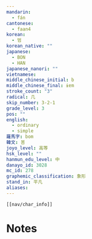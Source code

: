 ```yaml
---
mandarin:
  - fán
cantonese:
  - faan4
korean:
  - 범
korean_native: ""
japanese:
  - BON
  - HAN
japanese_nanori: ""
vietnamese:
middle_chinese_initial: b
middle_chinese_final: ɨɐm
stroke_count: "3"
radical: 几
skip_number: 3-2-1
grade_level: 3
pos: ""
english:
  - ordinary
  - simple
羅馬字: bom
韓文: 봄
joyo_level: 高等
hsk_level: ""
hanmun_edu_level: 中
danayo_id: 3028
mc_id: 278
graphemic_classification: 象形
stand_in: 平凡
aliases:
---
```

```meta-bind-embed
[[nav/char_info]]
```

# Notes
